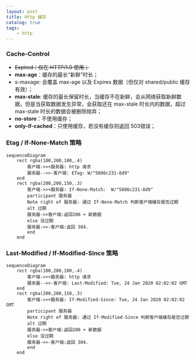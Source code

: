 ```yaml
---
layout: post
title: Http 缓存
catalog: true
tags:
    - http
---
```


### Cache-Control
* ~~Expired：仅在 HTTP/1.0 使用；~~
* **max-age**：缓存的最长“新鲜”时长；
* s-maxage: 会覆盖 max-age 以及 Expires 数据（但仅对 shared/public 缓存有效）；
* **max-stale**: 缓存的最长保留时长，当缓存不在新鲜，会从网络获取新鲜数据，但是当获取数据发生异常，会获取还在 max-stale 时长内的数据，超过 max-stale 时长的数据会被删除抛弃；
* **no-store**：不使用缓存；
* **only-if-cached**：只使用缓存，若没有缓存则返回 503错误；


### Etag / If-None-Match 策略
```mermaid
sequenceDiagram
	rect rgba(100,200,100,.4)
		客户端->>+服务器: http 请求
		服务器-->>-客户端: ETag: W/"5886c231-8d9"
	end
	rect rgba(200,200,150,.3)
		客户端->>+服务器: If-None-Match:  W/"5886c231-8d9"
		participant 服务器
		Note right of 服务器: 通过 If-None-Match 判断客户端缓存是否过期
		alt 过期
		服务器->>客户端:返回200 + 新数据
		else 没过期
		服务器->>-客户端:返回 304.
		end
	end
```

### Last-Modified / If-Modified-Since 策略
```mermaid
sequenceDiagram
	rect rgba(100,200,100,.4)
		客户端->>+服务器: http 请求
		服务器-->>-客户端: Last-Modified: Tue, 24 Jan 2020 02:02:02 GMT
	end
	rect rgba(200,200,150,.3)
		客户端->>+服务器: If-Modified-Since: Tue, 24 Jan 2020 02:02:02 GMT
		participant 服务器
		Note right of 服务器: 通过 If-Modified-Since 判断客户端缓存是否过期
		alt 过期
		服务器->>客户端:返回200 + 新数据
		else 没过期
		服务器->>-客户端:返回 304.
		end
	end
```



